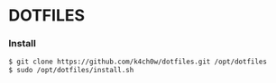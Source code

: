 # DOTFILES

### Install

```sh
$ git clone https://github.com/k4ch0w/dotfiles.git /opt/dotfiles
$ sudo /opt/dotfiles/install.sh
```
